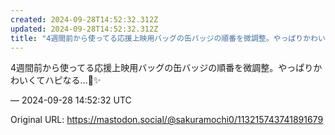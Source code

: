 ```yaml
---
created: 2024-09-28T14:52:32.312Z
updated: 2024-09-28T14:52:32.312Z
title: "4週間前から使ってる応援上映用バッグの缶バッジの順番を微調整。やっぱりかわいくてハピなる…🌈✨️[...]"
---
```


<p>4週間前から使ってる応援上映用バッグの缶バッジの順番を微調整。やっぱりかわいくてハピなる…🌈✨️</p>

&mdash; 2024-09-28 14:52:32 UTC

Original URL: https://mastodon.social/@sakuramochi0/113215743741891679
